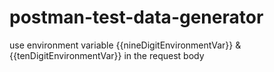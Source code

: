 # postman-test-data-generator
use environment variable {{nineDigitEnvironmentVar}} &amp; {{tenDigitEnvironmentVar}} in the request body
